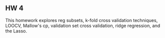 ## HW 4
This homework explores reg subsets, k-fold cross validation techniques, LOOCV, Mallow's cp, validation set cross validation, ridge regression, and the Lasso.
